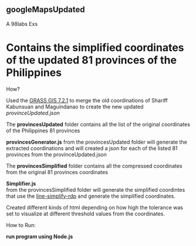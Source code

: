 ## googleMapsUpdated

A 98labs Exs

# Contains the simplified coordinates of the updated 81 provinces of the Philippines

How?

Used the [GRASS GIS 7.2.1](https://grass.osgeo.org/) to merge the old coordinations of Shariff Kabunsuan and Maguindanao to create the new updated *provinceUpdated.json*	

The **provincesUpdated** folder contains all the list of the original coordinates of the Philippines 81 provinces

**provincesGenerator.js**
from the provincesUpdated folder will generate the extracted coordinations and will created a json for each of the listed 81 provinces from the provinceUpdated.json

The **provincesSimplified** folder contains all the compressed coordinates from the original 81 provinces coordinates

**Simplifier.js**	
from the provincesSimplified folder will generate the simplified coordintes that use the [line-simplify-rdp](https://github.com/scottglz/line-simplify-rdp) and generate the simplified coordinates.

Created different kinds of html depending on how high the tolerance was set to visualize at different threshold values from the coordinates.

How to Run:

**run program using Node.js**
